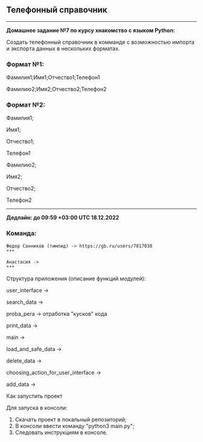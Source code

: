 ## Телефонный справочник

***
**Домашнее задание №7 по курсу хнакомство с языком Python:**

Создать телефонный справочник в комманде с возможностью импорта и экспорта данных в нескольких форматах.

### Формат №1:

Фамилия1;Имя1;Отчество1;Телефон1

Фамилию2;Имя2;Отчество2;Телефон2

### Формат №2:

Фамилия1;

Имя1;

Отчество1;

Телефон1

Фамилию2;

Имя2;

Отчество2;

Телефон2
***

**Дедлайн: до 09:59 +03:00 UTC 18.12.2022**

### Команда:

    Федор Санников (тимлид) -> https://gb.ru/users/7817038
    ***
    
    Анастасия ->
    ***

Структура приложения (описание функций модулей):

user_interface -> 

search_data ->

proba_pera -> отработка "кусков" кода

print_data ->

main ->

load_and_safe_data ->

delete_data ->

choosing_action_for_user_interface ->

add_data ->


Как запустить проект

Для запуска в консоли:
1. Скачать проект в локальный репозиторий;
2. В консоли ввести команду "python3 main.py";
3. Следовать инструкциям в консоле.